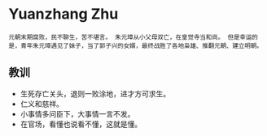 # Yuanzhang Zhu
	元朝末期腐败，民不聊生，苦不堪言。 朱元璋从小父母双亡，在皇觉寺当和尚。 但是幸运的是，青年朱元璋遇见了妹子，当了郭子兴的女婿，最终战胜了各地枭雄、推翻元朝、建立明朝。
## 教训
- 生死存亡关头，退则一败涂地，进才方可求生。
- 仁义和慈祥。
- 小事情多问臣下，大事情一言不发。
- 在官场，看懂也说看不懂，这就是懂。